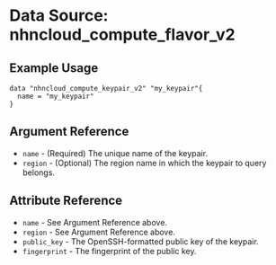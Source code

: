 # Data Source: nhncloud_compute_flavor_v2

## Example Usage

```
data "nhncloud_compute_keypair_v2" "my_keypair"{
  name = "my_keypair"
}
```

## Argument Reference

* `name` - (Required) The unique name of the keypair.
* `region` - (Optional) The region name in which the keypair to query belongs.

## Attribute Reference

* `name` - See Argument Reference above.
* `region` - See Argument Reference above.
* `public_key` - The OpenSSH-formatted public key of the keypair.
* `fingerprint` - The fingerprint of the public key.